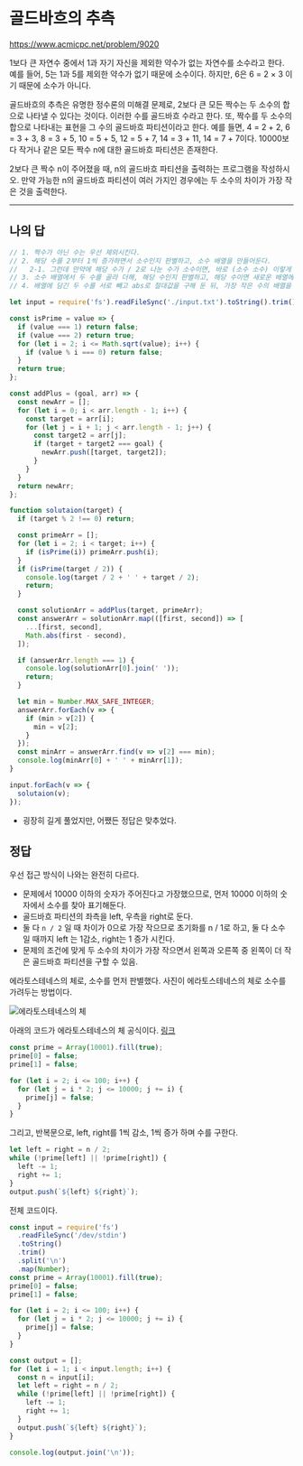 # 골드바흐의 추측

https://www.acmicpc.net/problem/9020

1보다 큰 자연수 중에서  1과 자기 자신을 제외한 약수가 없는 자연수를 소수라고 한다. 예를 들어, 5는 1과 5를 제외한 약수가 없기 때문에 소수이다. 하지만, 6은 6 = 2 × 3 이기 때문에 소수가 아니다.

골드바흐의 추측은 유명한 정수론의 미해결 문제로, 2보다 큰 모든 짝수는 두 소수의 합으로 나타낼 수 있다는 것이다. 이러한 수를 골드바흐 수라고 한다. 또, 짝수를 두 소수의 합으로 나타내는 표현을 그 수의 골드바흐 파티션이라고 한다. 예를 들면, 4 = 2 + 2, 6 = 3 + 3, 8 = 3 + 5, 10 = 5 + 5, 12 = 5 + 7, 14 = 3 + 11, 14 = 7 + 7이다. 10000보다 작거나 같은 모든 짝수 n에 대한 골드바흐 파티션은 존재한다.

2보다 큰 짝수 n이 주어졌을 때, n의 골드바흐 파티션을 출력하는 프로그램을 작성하시오. 만약 가능한 n의 골드바흐 파티션이 여러 가지인 경우에는 두 소수의 차이가 가장 작은 것을 출력한다.

---

## 나의 답

``` js
// 1. 짝수가 아닌 수는 우선 제외시킨다.
// 2. 해당 수를 2부터 1씩 증가하면서 소수인지 판별하고, 소수 배열을 만들어둔다.
//   2-1. 그런데 만약에 해당 수가 / 2로 나눈 수가 소수이면, 바로 (소수 소수) 이렇게 return 한다. 이유는, 가장 차가 적은 소수이기 때문.
// 3. 소수 배열에서 두 수를 골라 더해, 해당 수인지 판별하고, 해당 수이면 새로운 배열에 담아둔다.
// 4. 배열에 담긴 두 수를 서로 빼고 abs로 절대값을 구해 둔 뒤, 가장 작은 수의 배열을 return 한다.

let input = require('fs').readFileSync('./input.txt').toString().trim().split('\n').map(Number);

const isPrime = value => {
  if (value === 1) return false;
  if (value === 2) return true;
  for (let i = 2; i <= Math.sqrt(value); i++) {
    if (value % i === 0) return false;
  }
  return true;
};

const addPlus = (goal, arr) => {
  const newArr = [];
  for (let i = 0; i < arr.length - 1; i++) {
    const target = arr[i];
    for (let j = i + 1; j < arr.length - 1; j++) {
      const target2 = arr[j];
      if (target + target2 === goal) {
        newArr.push([target, target2]);
      }
    }
  }
  return newArr;
};

function solutaion(target) {
  if (target % 2 !== 0) return;

  const primeArr = [];
  for (let i = 2; i < target; i++) {
    if (isPrime(i)) primeArr.push(i);
  }
  if (isPrime(target / 2)) {
    console.log(target / 2 + ' ' + target / 2);
    return;
  }

  const solutionArr = addPlus(target, primeArr);
  const answerArr = solutionArr.map(([first, second]) => [
    ...[first, second],
    Math.abs(first - second),
  ]);

  if (answerArr.length === 1) {
    console.log(solutionArr[0].join(' '));
    return;
  }

  let min = Number.MAX_SAFE_INTEGER;
  answerArr.forEach(v => {
    if (min > v[2]) {
      min = v[2];
    }
  });
  const minArr = answerArr.find(v => v[2] === min);
  console.log(minArr[0] + ' ' + minArr[1]);
}

input.forEach(v => {
  solutaion(v);
});
```

- 굉장히 길게 풀었지만, 어쨌든 정답은 맞추었다.

## 정답

우선 접근 방식이 나와는 완전히 다르다.

- 문제에서 10000 이하의 숫자가 주어진다고 가장했으므로, 먼저 10000 이하의 숫자에서 소수를 찾아 표기해둔다.
- 골드바흐 파티션의 좌측을 left, 우측을 right로 둔다.
- 둘 다 `n / 2` 일 때 차이가 0으로 가장 작으므로 초기화를 n / 1로 하고, 둘 다 소수 일 때까지 left 는 1감소, right는 1 증가 시킨다.
- 문제의 조건에 맞게 두 소수의 차이가 가장 작으면서 왼쪽과 오른쪽 중 왼쪽이 더 작은 골드바흐 파티션을 구할 수 있음.

에라토스테네스의 체로, 소수를 먼저 판별했다. 사진이 에라토스테네스의 체로 소수를 가려두는 방법이다.

![에라토스테네스의 체](https://github.com/pozafly/algorithm-practice/assets/59427983/17c405fd-04f7-4879-90e8-b70ba77698d1)

아래의 코드가 에라토스테네스의 체 공식이다. [링크](https://gurtn.tistory.com/103)

```js
const prime = Array(10001).fill(true);
prime[0] = false;
prime[1] = false;

for (let i = 2; i <= 100; i++) {
  for (let j = i * 2; j <= 10000; j += i) {
    prime[j] = false;
  }
}
```

그리고, 반복문으로, left, right를 1씩 감소, 1씩 증가 하며 수를 구한다.

```js
let left = right = n / 2;
while (!prime[left] || !prime[right]) {
  left -= 1;
  right += 1;
}
output.push(`${left} ${right}`);
```

전체 코드이다.

```js
const input = require('fs')
  .readFileSync('/dev/stdin')
  .toString()
  .trim()
  .split('\n')
  .map(Number);
const prime = Array(10001).fill(true);
prime[0] = false;
prime[1] = false;

for (let i = 2; i <= 100; i++) {
  for (let j = i * 2; j <= 10000; j += i) {
    prime[j] = false;
  }
}

const output = [];
for (let i = 1; i < input.length; i++) {
  const n = input[i];
  let left = right = n / 2;
  while (!prime[left] || !prime[right]) {
    left -= 1;
    right += 1;
  }
  output.push(`${left} ${right}`);
}

console.log(output.join('\n'));
```

